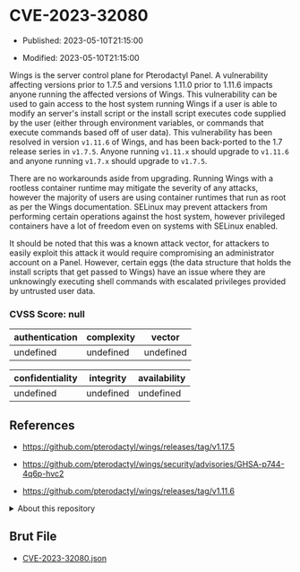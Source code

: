 # CVE-2023-32080

- Published: 2023-05-10T21:15:00

- Modified: 2023-05-10T21:15:00

Wings is the server control plane for Pterodactyl Panel. A vulnerability affecting versions prior to 1.7.5 and versions 1.11.0 prior to 1.11.6 impacts anyone running the affected versions of Wings.  This vulnerability can be used to gain access to the host system running Wings if a user is able to modify an server's install script or the install script executes code supplied by the user (either through environment variables, or commands that execute commands based off of user data). This vulnerability has been resolved in version `v1.11.6` of Wings, and has been back-ported to the 1.7 release series in `v1.7.5`. Anyone running `v1.11.x` should upgrade to `v1.11.6` and anyone running `v1.7.x` should upgrade to `v1.7.5`.

There are no workarounds aside from upgrading. Running Wings with a rootless container runtime may mitigate the severity of any attacks, however the majority of users are using container runtimes that run as root as per the Wings documentation. SELinux may prevent attackers from performing certain operations against the host system, however privileged containers have a lot of freedom even on systems with SELinux enabled.

It should be noted that this was a known attack vector, for attackers to easily exploit this attack it would require compromising an administrator account on a Panel.  However, certain eggs (the data structure that holds the install scripts that get passed to Wings) have an issue where they are unknowingly executing shell commands with escalated privileges provided by untrusted user data.

### CVSS Score: **null**

| authentication | complexity | vector |
| --- | --- | --- |
| undefined | undefined | undefined |

| confidentiality | integrity | availability |
| --- | --- | --- |
| undefined | undefined | undefined |

## References

* https://github.com/pterodactyl/wings/releases/tag/v1.17.5

* https://github.com/pterodactyl/wings/security/advisories/GHSA-p744-4q6p-hvc2

* https://github.com/pterodactyl/wings/releases/tag/v1.11.6

<details>
<summary>About this repository</summary> 

  This repository is part of the project [Live Hack CVE](https://github.com/Live-Hack-CVE). Main website can be found [www.live-hack.org](https://www.live-hack.org) 
  
  Made by [Sn0wAlice](https://github.com/Sn0wAlice) for the people that care about security and need to have a feed of the latest CVEs. Hope you enjoy it, don't forget to star the repo and follow me on [Twitter](https://twitter.com/Sn0wAlice) and [Github](https://github.com/Sn0wAlice). And that is my [personnal website](https://www.alice-snow.me/)

  - [Home Page](https://github.com/Live-Hack-CVE)
  - [Framework](https://github.com/Live-Hack-CVE/cve-framework)
  - [CVE database](https://github.com/Live-Hack-CVE/full_database)
  - [Changelog](https://github.com/Live-Hack-CVE/Changelog)
</details>

## Brut File

* [CVE-2023-32080.json](https://raw.githubusercontent.com/Live-Hack-CVE/full_database/main/cves/2023/CVE-2023-32080.json)

